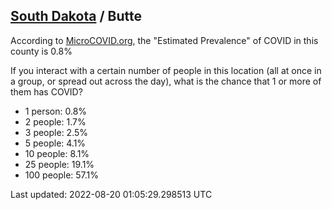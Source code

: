 
## [South Dakota](/united-states/south-dakota) / Butte

According to [MicroCOVID.org](http://microcovid.org),
the "Estimated Prevalence" of COVID in this county is 0.8%

If you interact with a certain number of people in this location
(all at once in a group, or spread out across the day), what is the chance that
1 or more of them has COVID?

- 1 person: 0.8%
- 2 people: 1.7%
- 3 people: 2.5%
- 5 people: 4.1%
- 10 people: 8.1%
- 25 people: 19.1%
- 100 people: 57.1%

Last updated: 2022-08-20 01:05:29.298513 UTC
